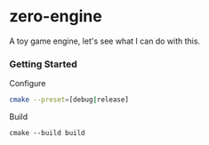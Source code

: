 # zero-engine

A toy game engine, let's see what I can do with this.

### Getting Started

Configure

```sh
cmake --preset=[debug|release]
```

Build

```
cmake --build build
```
